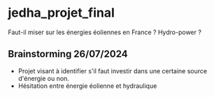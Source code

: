 # jedha_projet_final
Faut-il miser sur les énergies éoliennes en France ?
Hydro-power ?

## Brainstorming 26/07/2024

* Projet visant à identifier s'il faut investir dans une certaine source d'énergie ou non.
* Hésitation entre énergie éolienne et hydraulique
